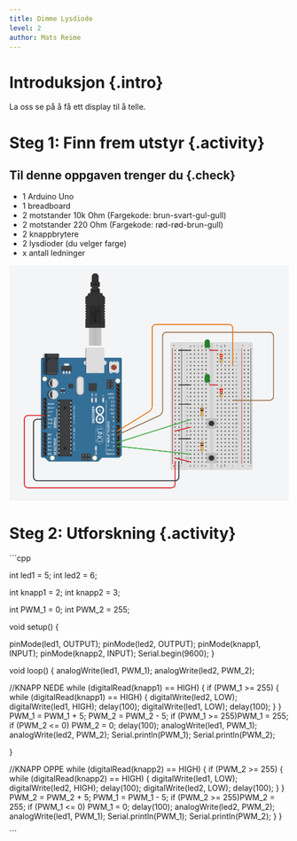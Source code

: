 ```yaml
---
title: Dimme Lysdiode
level: 2
author: Mats Reime
---
```


# Introduksjon {.intro}

La oss se på å få ett display til å telle.

# Steg 1: Finn frem utstyr {.activity}

## Til denne oppgaven trenger du {.check}

+ 1 Arduino Uno
+ 1 breadboard
+ 2 motstander 10k Ohm (Fargekode: brun-svart-gul-gull)
+ 2 motstander 220 Ohm (Fargekode: rød-rød-brun-gull)
+ 2 knappbrytere
+ 2 lysdioder (du velger farge)
+ x antall ledninger


![kopling](kopling.png)

# Steg 2: Utforskning {.activity}

´´´cpp

int led1 = 5;
int led2 = 6;

int knapp1 = 2;
int knapp2 = 3;

int PWM_1 = 0;
int PWM_2 = 255;

void setup() {

  pinMode(led1, OUTPUT);
  pinMode(led2, OUTPUT);
  pinMode(knapp1, INPUT);
  pinMode(knapp2, INPUT);
  Serial.begin(9600);
}

void loop() {
  analogWrite(led1, PWM_1);
  analogWrite(led2, PWM_2);

  //KNAPP NEDE
  while (digitalRead(knapp1) == HIGH)
  {
    if (PWM_1 >= 255) {
      while (digitalRead(knapp1) == HIGH) {
        digitalWrite(led2, LOW);
        digitalWrite(led1, HIGH);
        delay(100);
        digitalWrite(led1, LOW);
        delay(100);
      }
    }
    PWM_1 = PWM_1 + 5;
    PWM_2 = PWM_2 - 5;
    if (PWM_1 >= 255)PWM_1 = 255;
    if (PWM_2 <= 0) PWM_2 = 0;
    delay(100);
    analogWrite(led1, PWM_1);
    analogWrite(led2, PWM_2);
    Serial.println(PWM_1);
    Serial.println(PWM_2);

  }

  //KNAPP OPPE
  while (digitalRead(knapp2) == HIGH)
  {
    if (PWM_2 >= 255) {
      while (digitalRead(knapp2) == HIGH) {
        digitalWrite(led1, LOW);
        digitalWrite(led2, HIGH);
        delay(100);
        digitalWrite(led2, LOW);
        delay(100);
      }
    }
    PWM_2 = PWM_2 + 5;
    PWM_1 = PWM_1 - 5;
    if (PWM_2 >= 255)PWM_2 = 255;
    if (PWM_1 <= 0) PWM_1 = 0;
    delay(100);
    analogWrite(led2, PWM_2);
    analogWrite(led1, PWM_1);
    Serial.println(PWM_1);
    Serial.println(PWM_2);
  }
}

´´´
